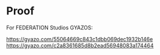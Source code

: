 # Proof
For FEDERATION Studios
GYAZOS:

https://gyazo.com/55064669c843c1dbb069dec1932b146e
https://gyazo.com/c2a8361685d8b2ead56948083a174464
